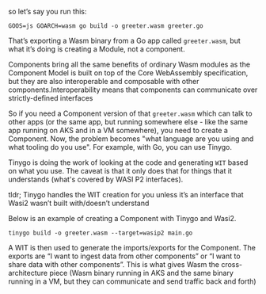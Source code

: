 so let’s say you run this:
```
GOOS=js GOARCH=wasm go build -o greeter.wasm greeter.go
```

That’s exporting a Wasm binary from a Go app called `greeter.wasm`, but what it’s doing is creating a Module, not a component.

Components bring all the same benefits of ordinary Wasm modules as the Component Model is built on top of the Core WebAssembly specification, but they are also interoperable and composable with other components.Interoperability means that components can communicate over strictly-defined interfaces

So if you need a Component version of that `greeter.wasm` which can talk to other apps (or the same app, but running somewhere else - like the same app running on AKS and in a VM somewhere), you need to create a Component. Now, the problem becomes "what language are you using and what tooling do you use". For example, with Go, you can use Tinygo.

Tinygo is doing the work of looking at the code and generating `WIT` based on what you use. The caveat is that it only does that for things that it understands (what's covered by WASI P2 interfaces).

tldr; Tinygo handles the WIT creation for you unless it’s an interface that Wasi2 wasn’t built with/doesn’t understand

Below is an example of creating a Component with Tinygo and Wasi2.

```
tinygo build -o greeter.wasm --target=wasip2 main.go
```

A WIT is then used to generate the imports/exports for the Component. The exports are “I want to ingest data from other components” or “I want to share data with other components”. This is what gives Wasm the cross-architecture piece (Wasm binary running in AKS and the same binary running in a VM, but they can communicate and send traffic back and forth)